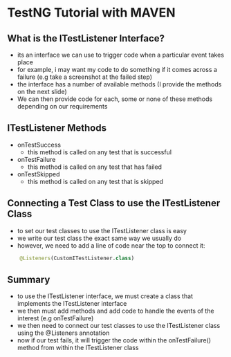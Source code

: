 # TestNG Tutorial with MAVEN

## What is the ITestListener Interface?

- its an interface we can use to trigger code when a particular event takes place
- for example, i may want my code to do something if it comes across a failure (e.g take a screenshot at the failed step)
- the interface has a number of available methods (I provide the methods on the next slide)
- We can then provide code for each, some or none of these methods depending on our requirements

## ITestListener Methods
- onTestSuccess
	- this method is called on any test that is successful
- onTestFailure
	- this method is called on any test that has failed
- onTestSkipped
	- this method is called on any test that is skipped

## Connecting a Test Class to use the ITestListener Class
- to set our test classes to use the ITestListener  class is easy 
- we write our test class the exact same way we usually do
- however, we need to add a line of code near the top to connect it:

``` python
	@Listeners(CustomITestListener.class)
```

## Summary
- to use the ITestListener interface, we must create a class that implements the ITestListener interface
- we then must add methods and add code to handle the events of the interest (e.g onTestFailure)
- we then need to connect our test classes to use the ITestListener class using the @Listeners annotation
- now if our test fails, it will trigger the code within the onTestFailure() method from within the ITestListener class
